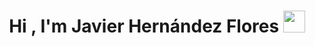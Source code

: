 <h1 align="center"><b>Hi , I'm Javier Hernández Flores </b><img src="https://media.giphy.com/media/hvRJCLFzcasrR4ia7z/giphy.gif" width="35"></h1>

